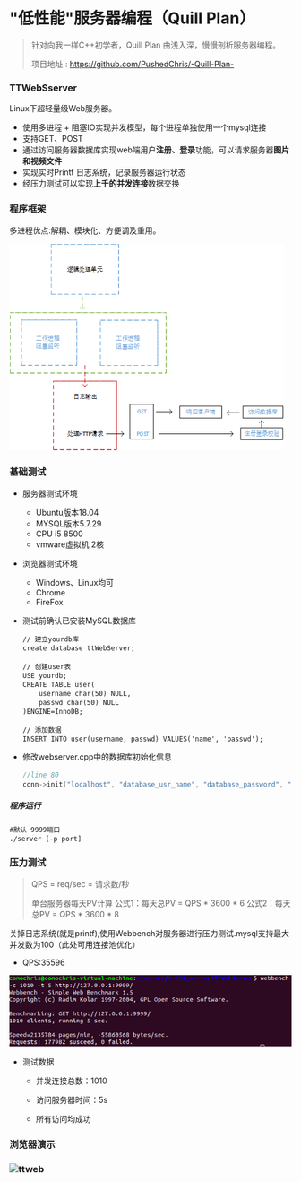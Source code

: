 # "低性能"服务器编程（Quill Plan）

> 针对向我一样C++初学者，Quill Plan 由浅入深，慢慢剖析服务器编程。
>
> 项目地址 : https://github.com/PushedChris/-Quill-Plan-

### TTWebSserver

Linux下超轻量级Web服务器。

- 使用多进程 + 阻塞IO实现并发模型，每个进程单独使用一个mysql连接
- 支持GET、POST
- 通过访问服务器数据库实现web端用户**注册、登录**功能，可以请求服务器**图片和视频文件**
- 实现实时Printf 日志系统，记录服务器运行状态
- 经压力测试可以实现**上千的并发连接**数据交换

### 程序框架

多进程优点:解耦、模块化、方便调及重用。

![TTWebServer](https://github.com/PushedChris/-Quill-Plan-/blob/master/TTWebServer.png)

### 基础测试

- 服务器测试环境
  - Ubuntu版本18.04
  - MYSQL版本5.7.29
  - CPU i5 8500
  - vmware虚拟机 2核
  
- 浏览器测试环境
  - Windows、Linux均可
  - Chrome
  - FireFox
  
- 测试前确认已安装MySQL数据库

  ```mysql
  // 建立yourdb库
  create database ttWebServer;
  
  // 创建user表
  USE yourdb;
  CREATE TABLE user(
      username char(50) NULL,
      passwd char(50) NULL
  )ENGINE=InnoDB;
  
  // 添加数据
  INSERT INTO user(username, passwd) VALUES('name', 'passwd');
  ```

- 修改webserver.cpp中的数据库初始化信息

  ```c++
  //line 80
  conn->init("localhost", "database_usr_name", "database_password", "database_name", 3306,1);
  ```

##### 程序运行

```shell
#默认 9999端口
./server [-p port]
```

### 压力测试

> QPS = req/sec = 请求数/秒
>
> 单台服务器每天PV计算
> 公式1：每天总PV = QPS * 3600 * 6
> 公式2：每天总PV = QPS * 3600 * 8



关掉日志系统(就是printf),使用Webbench对服务器进行压力测试.mysql支持最大并发数为100（此处可用连接池优化）

- QPS:35596

![TTserver压力测试](https://github.com/PushedChris/-Quill-Plan-/blob/master/TTserver%E5%8E%8B%E5%8A%9B%E6%B5%8B%E8%AF%95.PNG?raw=true)

- 测试数据

  - 并发连接总数：1010

  - 访问服务器时间：5s

  - 所有访问均成功

### 浏览器演示

### ![ttweb](https://github.com/PushedChris/-Quill-Plan-/blob/master/ttweb.gif?raw=true)